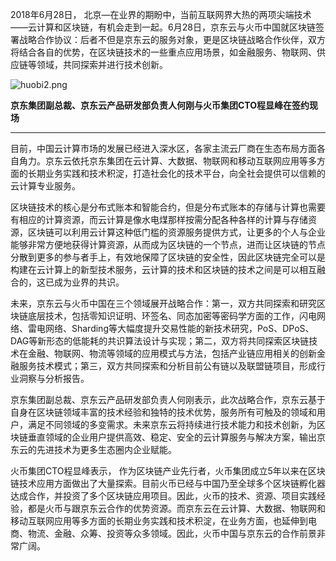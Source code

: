 2018年6月28日， 北京—在业界的期盼中，当前互联网界大热的两项尖端技术——云计算和区块链，有机会走到一起。6月28日，京东云与火币中国就区块链签署战略合作协议：后者不但是京东云的服务对象，更是区块链战略合作伙伴，双方将结合各自的优势，在区块链技术的一些重点应用场景，如金融服务、物联网、供应链等领域，共同探索并进行技术创新。

![huobi2.png]()

**京东集团副总裁、京东云产品研发部负责人何刚与火币集团CTO程显峰在签约现场**

****

目前，中国云计算市场的发展已经进入深水区，各家主流云厂商在生态布局方面各自角力。京东云依托京东集团在云计算、大数据、物联网和移动互联网应用等多方面的长期业务实践和技术积淀，打造社会化的技术平台，向全社会提供可以信赖的云计算专业服务。

区块链技术的核心是分布式账本和智能合约，但是分布式账本的存储与计算也需要有相应的计算资源，而云计算是像水电煤那样按需分配各种各样的计算与存储资源，区块链可以利用云计算这种低门槛的资源服务提供方式，让更多的个人与企业能够非常方便地获得计算资源，从而成为区块链的一个节点，进而让区块链的节点分散到更多的参与者手上，有效地保障了区块链的安全性，因此区块链完全可以是构建在云计算上的新型技术服务，云计算的技术和区块链的技术之间是可以相互融合的，这已成为业界的共识。

未来，京东云与火币中国在三个领域展开战略合作：第一，双方共同探索和研究区块链底层技术，包括零知识证明、环签名、同态加密等密码学方面的工作，闪电网络、雷电网络、Sharding等大幅度提升交易性能的新技术研究，PoS、DPoS、DAG等新形态的低能耗的共识算法设计与实现；第二，双方将共同探索区块链技术在金融、物联网、物流等领域的应用模式与方法，包括产业链应用相关的创新金融服务技术模式；第三，双方共同探索和分析目前公有链以及联盟链项目，形成行业洞察与分析报告。

京东集团副总裁、京东云产品研发部负责人何刚表示，此次战略合作，京东云基于自身在区块链领域丰富的技术经验和独特的技术优势，服务所有可触及的领域和用户，满足不同领域的多变需求。未来京东云将持续进行技术能力和技术创新，为区块链垂直领域的企业用户提供高效、稳定、安全的云计算服务与解决方案，输出京东云的先进技术为更多生态圈内企业赋能。

火币集团CTO程显峰表示， 作为区块链产业先行者，火币集团成立5年以来在区块链技术应用方面做出了大量探索。目前火币已经与中国乃至全球多个区块链孵化器达成合作，并投资了多个区块链应用项目。因此，火币的技术、资源、项目实践经验，都是火币与跟京东云合作的优势资源。而京东云在云计算、大数据、物联网和移动互联网应用等多方面的长期业务实践和技术积淀，在业务方面，也延伸到电商、物流、金融、众筹、投资等众多领域。因此，火币中国与京东云的合作前景非常广阔。
